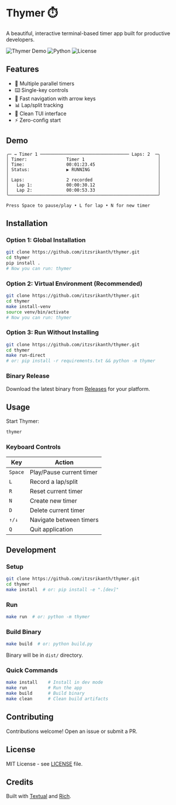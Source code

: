 # Thymer ⏱️

A beautiful, interactive terminal-based timer app built for productive developers.

![Thymer Demo](https://img.shields.io/badge/status-beta-blue)
![Python](https://img.shields.io/badge/python-3.8+-blue.svg)
![License](https://img.shields.io/badge/license-MIT-green.svg)

## Features

- 🎯 Multiple parallel timers
- ⌨️ Single-key controls
- 🚀 Fast navigation with arrow keys
- 📊 Lap/split tracking
- 🎨 Clean TUI interface
- ⚡ Zero-config start

## Demo

```
╭─ → Timer 1 ────────────────────────────────── Laps: 2  ─╮
│ Timer:               Timer 1                            │
│ Time:                00:01:23.45                        │
│ Status:              ▶ RUNNING                          │
│                                                         │
│ Laps:                2 recorded                         │
│   Lap 1:             00:00:30.12                        │
│   Lap 2:             00:00:53.33                        │
╰─────────────────────────────────────────────────────────╯

Press Space to pause/play • L for lap • N for new timer
```

## Installation

### Option 1: Global Installation

```bash
git clone https://github.com/itzsrikanth/thymer.git
cd thymer
pip install .
# Now you can run: thymer
```

### Option 2: Virtual Environment (Recommended)

```bash
git clone https://github.com/itzsrikanth/thymer.git
cd thymer
make install-venv
source venv/bin/activate
# Now you can run: thymer
```

### Option 3: Run Without Installing

```bash
git clone https://github.com/itzsrikanth/thymer.git
cd thymer
make run-direct
# or: pip install -r requirements.txt && python -m thymer
```

### Binary Release

Download the latest binary from [Releases](https://github.com/itzsrikanth/thymer/releases) for your platform.

## Usage

Start Thymer:

```bash
thymer
```

### Keyboard Controls

| Key | Action |
|-----|--------|
| `Space` | Play/Pause current timer |
| `L` | Record a lap/split |
| `R` | Reset current timer |
| `N` | Create new timer |
| `D` | Delete current timer |
| `↑/↓` | Navigate between timers |
| `Q` | Quit application |

## Development

### Setup

```bash
git clone https://github.com/itzsrikanth/thymer.git
cd thymer
make install  # or: pip install -e ".[dev]"
```

### Run

```bash
make run  # or: python -m thymer
```

### Build Binary

```bash
make build  # or: python build.py
```

Binary will be in `dist/` directory.

### Quick Commands

```bash
make install    # Install in dev mode
make run        # Run the app
make build      # Build binary
make clean      # Clean build artifacts
```

## Contributing

Contributions welcome! Open an issue or submit a PR.

## License

MIT License - see [LICENSE](LICENSE) file.

## Credits

Built with [Textual](https://textual.textualize.io/) and [Rich](https://rich.readthedocs.io/).
